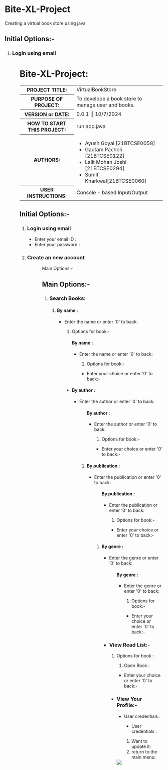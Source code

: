 # Bite-XL-Project
Creating a virtual book store using java 

## Initial Options:-
<ol>
    <li>
        <h3>Login using email</h3>
        <ul>


# <span class="heading1">Bite-XL-Project:</span>
<table>
    <tbody><tr>
        <th>PROJECT TITLE:</th>
        <td>VirtualBookStore</td></tr>
    <tr>
        <th>PURPOSE OF PROJECT:</th>
        <td> To develope a book store to manage user and books.</td></tr>
    <tr>
        <th>VERSION or DATE:</th>
        <td> 0.0.1 || 10/7/2024</td></tr>
    <tr>
        <th>HOW TO START THIS PROJECT:</th>
        <td>run app.java </td></tr>
    <tr>
        <th>AUTHORS:</th>
        <td>
            <ul>
                <li>Ayush Goyal [21BTCSE0058]</li> 
                <li>Gautam Pacholi [21BTCSE0122]</li> 
                <li>Lalit Mohan Joshi [21BTCSE0294]</li>
                <li>Sumit Kharkwal[21BTCSE0060]</li>
            </ul>
        </td>
    </tr>
    <tr>
        <th>USER INSTRUCTIONS:</th>
        <td>Console - based Input/Output </td>
    </tr>
</tbody></table>
<span style="color: cyan">
</span>





## <span class="heading1"> Initial Options:-</span>
<ol>
    <li>
        <h3>Login using email</h3>
        <ul class="io">
            <li>Enter your email ID : </li>
            <li>Enter your password : </li>
        </ul>
    </li>
    <li>
        <h3>Create an new account</h3>
        <ul>
        <ul class="
            <li>Enter your name : </li>
            <li>Enter your email ID : </li>
            <li>Enter password : </li>
        </ul>
    </li>
</ol>


## Main Options:-






## <span class="heading1">Main Options:-</span>
<ol>
    <li>
        <h3>Search Books:</h3>
        <ol>
            <li>
                <h4>By name : </h4>
                <ul>
                    <li>Enter the name or enter '0' to back: </li>
                        <ol>
                            <li>Options for book:-</li>
                        </ol>
                        <ul>
                <h4 class="choice">By name : </h4>
                <ul class="io">
                    <li>Enter the name or enter '0' to back: </li>
                        <ol class="choice">
                            <li>Options for book:-</li>
                        </ol>
                        <ul class="io">
                            <li>Enter your choice or enter '0' to back:-</li>
                        </ul>
                </ul>
            </li>
            <li>
                <h4>By author : </h4>
                <ul>
                    <li>Enter the author or enter '0' to back: </li>
                        <ol>
                <h4 class="choice">By author : </h4>
                <ul class="io">
                    <li>Enter the author or enter '0' to back: </li>
                        <ol class="choice">
                            <li>Options for book:-</li>
                        </ol>
                        <ul>
                            <li>Enter your choice or enter '0' to back:-</li>
                        </ul>
                </ul>
            </li>
            <li>
                <h4>By publication : </h4>
                <ul>
                    <li>Enter the publication or enter '0' to back: </li>
                        <ol>
                <h4 class="choice">By publication : </h4>
                <ul class="io">
                    <li>Enter the publication or enter '0' to back: </li>
                        <ol class="choice">
                            <li>Options for book:-</li>
                        </ol>
                        <ul>
                            <li>Enter your choice or enter '0' to back:-</li>
                        </ul>
                </ul>
            </li>
            <li>
                <h4>By genre : </h4>
                <ul>
                    <li>Enter the genre or enter '0' to back: </li>
                        <ol>
                <h4 class="choice">By genre : </h4>
                <ul class="io">
                    <li>Enter the genre or enter '0' to back: </li>
                        <ol class="choice">
                            <li>Options for book:-</li>
                        </ol>
                        <ul>
                            <li>Enter your choice or enter '0' to back:-</li>
                        </ul>
                </ul>
            </li>
        </ol>
    </li>
    <li>
        <h3>View Read List:-</h3>
            <ol>
                <li>Options for book : </li>
            </ol>
            <ul>
            <ol class="choice">
                <li>Open Book : </li>
            </ol>
            <ul class="io">
                <li>Enter your choice or enter '0' to back:-</li>
            </ul>
    </li>
    <li>
        <h3>View Your Profile:-</h3>
            <ul>
                <li>User credentials : </li>
            </ul>
            <ol>
            <ul class="io">
                <li>User credentials : </li>
            </ul>
            <ol class="choice">
                <li>Want to update it: </li>
                <li>return to the main menu: </li>
            </ol>
    </li>
</ol>
<img src="./Documentation/flow_diagram_virtual_bookstore.png" />
